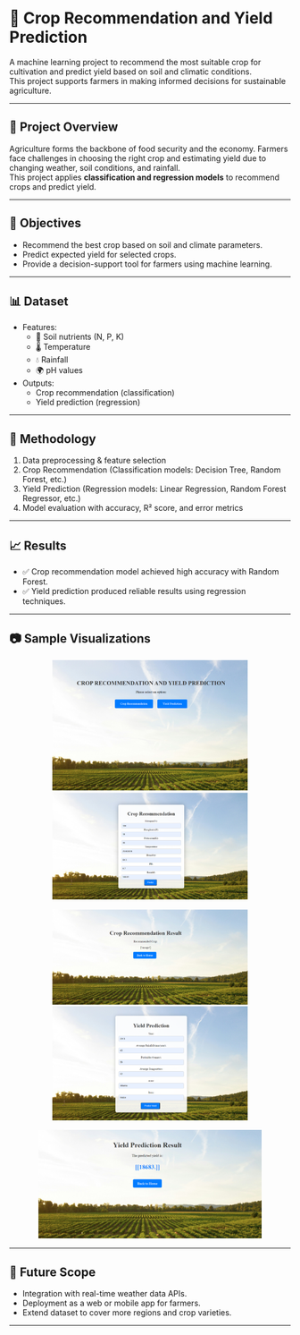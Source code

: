 # 🌾 Crop Recommendation and Yield Prediction  

A machine learning project to recommend the most suitable crop for cultivation and predict yield based on soil and climatic conditions.  
This project supports farmers in making informed decisions for sustainable agriculture.  

---

## 📌 Project Overview  
Agriculture forms the backbone of food security and the economy. Farmers face challenges in choosing the right crop and estimating yield due to changing weather, soil conditions, and rainfall.  
This project applies **classification and regression models** to recommend crops and predict yield.  

---

## 🎯 Objectives  
- Recommend the best crop based on soil and climate parameters.  
- Predict expected yield for selected crops.  
- Provide a decision-support tool for farmers using machine learning.  

---

## 📊 Dataset  
- Features:  
  - 🌱 Soil nutrients (N, P, K)  
  - 🌡️ Temperature  
  - 💧 Rainfall  
  - 🌍 pH values  
- Outputs:  
  - Crop recommendation (classification)  
  - Yield prediction (regression)  

---

## 🧠 Methodology  
1. Data preprocessing & feature selection  
2. Crop Recommendation (Classification models: Decision Tree, Random Forest, etc.)  
3. Yield Prediction (Regression models: Linear Regression, Random Forest Regressor, etc.)  
4. Model evaluation with accuracy, R² score, and error metrics  

---

## 📈 Results  
- ✅ Crop recommendation model achieved high accuracy with Random Forest.  
- ✅ Yield prediction produced reliable results using regression techniques.  
---

## 📷 Sample Visualizations  

<p align="center">
  <img src="https://github.com/Amruthakshaji2002/Crop-Recommendation-Yield-Prediction/blob/main/prediction5.png" width="350">
  <img src="https://github.com/Amruthakshaji2002/Crop-Recommendation-Yield-Prediction/blob/main/prediction6.png" width="350">
</p>

<p align="center">
  <img src="https://github.com/Amruthakshaji2002/Crop-Recommendation-Yield-Prediction/blob/main/prediction7.png" width="350">
  <img src="https://github.com/Amruthakshaji2002/Crop-Recommendation-Yield-Prediction/blob/main/prediction8.png" width="350">
</p>

<p align="center">
  <img src="https://github.com/Amruthakshaji2002/Crop-Recommendation-Yield-Prediction/blob/main/prediction9.png" width="400">
</p>

---

## 🔮 Future Scope  
- Integration with real-time weather data APIs.  
- Deployment as a web or mobile app for farmers.  
- Extend dataset to cover more regions and crop varieties.  

---

